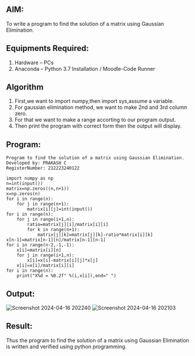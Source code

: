 ## AIM:
To write a program to find the solution of a matrix using Gaussian Elimination.

## Equipments Required:
1. Hardware – PCs
2. Anaconda – Python 3.7 Installation / Moodle-Code Runner

## Algorithm
1. First,we want to import numpy,then import sys,assume a variable.
2. For gaussian elimination method, we want to make 2nd and 3rd column zero.
3. For that we want to make a range accorting to our program output.
4. Then print the program with correct form then the output will display.

## Program:
```
Program to find the solution of a matrix using Gaussian Elimination.
Developed by: PRAKASH C
RegisterNumber: 212223240122
```
````
import numpy as np
n=int(input())
matrix=np.zeros((n,n+1))
x=np.zeros(n)
for i in range(n):
    for j in range(n+1):
        matrix[i][j]=int(input())
for i in range(n):
    for j in range(i+1,n):
        ratio=matrix[j][i]/matrix[i][i]
        for k in range(n+1):
            matrix[j][k]=matrix[j][k]-ratio*matrix[i][k]
x[n-1]=matrix[n-1][n]/matrix[n-1][n-1]
for i in range(n-2,-1,-1):
    x[i]=matrix[i][n]
    for j in range(i+1,n):
        x[i]=x[i]-matrix[i][j]*x[j]
    x[i]=x[i]/matrix[i][i]
for i in range(n):
    print("X%d = %0.2f" %(i,x[i]),end=" ")
````

## Output:
![Screenshot 2024-04-16 202240](https://github.com/Prakash-Chandran/Gaussian/assets/147120899/c8939d9f-53ad-4431-98ad-1f4199cade0d)
![Screenshot 2024-04-16 202103](https://github.com/Prakash-Chandran/Gaussian/assets/147120899/0fdbc344-1941-4380-bb6c-3380f526d1ff)



## Result:
Thus the program to find the solution of a matrix using Gaussian Elimination is written and verified using python programming.

